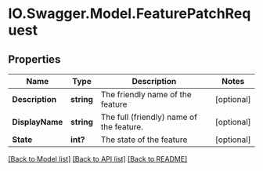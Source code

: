 # IO.Swagger.Model.FeaturePatchRequest
## Properties

Name | Type | Description | Notes
------------ | ------------- | ------------- | -------------
**Description** | **string** | The friendly name of the feature | [optional] 
**DisplayName** | **string** | The full (friendly) name of the feature. | [optional] 
**State** | **int?** | The state of the feature | [optional] 

[[Back to Model list]](../README.md#documentation-for-models) [[Back to API list]](../README.md#documentation-for-api-endpoints) [[Back to README]](../README.md)

